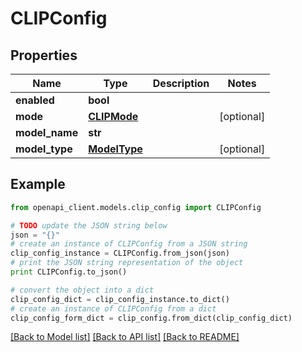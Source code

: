 # CLIPConfig


## Properties

Name | Type | Description | Notes
------------ | ------------- | ------------- | -------------
**enabled** | **bool** |  | 
**mode** | [**CLIPMode**](CLIPMode.md) |  | [optional] 
**model_name** | **str** |  | 
**model_type** | [**ModelType**](ModelType.md) |  | [optional] 

## Example

```python
from openapi_client.models.clip_config import CLIPConfig

# TODO update the JSON string below
json = "{}"
# create an instance of CLIPConfig from a JSON string
clip_config_instance = CLIPConfig.from_json(json)
# print the JSON string representation of the object
print CLIPConfig.to_json()

# convert the object into a dict
clip_config_dict = clip_config_instance.to_dict()
# create an instance of CLIPConfig from a dict
clip_config_form_dict = clip_config.from_dict(clip_config_dict)
```
[[Back to Model list]](../README.md#documentation-for-models) [[Back to API list]](../README.md#documentation-for-api-endpoints) [[Back to README]](../README.md)


